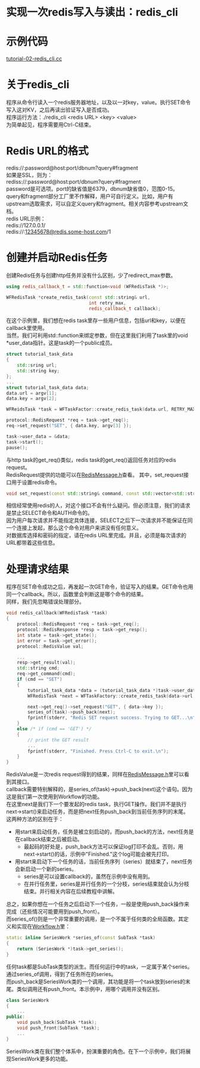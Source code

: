 # 实现一次redis写入与读出：redis_cli
# 示例代码

[tutorial-02-redis_cli.cc](../tutorial/tutorial-02-redis_cli.cc)

# 关于redis_cli

程序从命令行读入一个redis服务器地址，以及以一对key，value。执行SET命令写入这对KV，之后再读出验证写入是否成功。  
程序运行方法：./redis_cli \<redis URL\> \<key\> \<value\>  
为简单起见，程序需要用Ctrl-C结束。

# Redis URL的格式

redis://:password@host:port/dbnum?query#fragment  
如果是SSL，则为：  
rediss://:password@host:port/dbnum?query#fragment  
password是可选项。port的缺省值是6379，dbnum缺省值0，范围0-15。  
query和fragment部分工厂里不作解释，用户可自行定义。比如，用户有upstream选取需求，可以自定义query和fragment。相关内容参考upstream文档。  
redis URL示例：  
redis://127.0.0.1/  
redis://:12345678@redis.some-host.com/1

# 创建并启动Redis任务

创建Redis任务与创建http任务并没有什么区别，少了redirect_max参数。
~~~cpp
using redis_callback_t = std::function<void (WFRedisTask *)>;

WFRedisTask *create_redis_task(const std::string& url,
                               int retry_max,
                               redis_callback_t callback);
~~~
在这个示例里，我们想在redis task里存一些用户信息，包括url和key，以便在callback里使用。  
当然，我们可利用std::function来绑定参数，但在这里我们利用了task里的void *user_data指针。这是task的一个public成员。
~~~cpp
struct tutorial_task_data
{
    std::sring url;
    std::string key;
};
...
struct tutorial_task_data data;
data.url = argv[1];
data.key = argv[2];

WFReidsTask *task = WFTaskFactor::create_redis_task(data.url, RETRY_MAX, redis_callback);

protocol::RedisRequest *req = task->get_req();
req->set_request("SET", { data.key, argv[3] });

task->user_data = &data;
task->start();
pause();
~~~
与http task的get_req()类似，redis task的get_req()返回任务对应的redis request。  
RedisRequest提供的功能可以在[RedisMessage.h](../src/protocol/RedisMessage.h)查看。
其中，set_request接口用于设置redis命令。  
~~~cpp
void set_request(const std::string& command, const std::vector<std::string>& params);
~~~
相信经常使用redis的人，对这个接口不会有什么疑问。但必须注意，我们的请求是禁止SELECT命令和AUTH命令的。  
因为用户每次请求并不能指定具体连接，SELECT之后下一次请求并不能保证在同一个连接上发起，那么这个命令对用户来讲没有任何意义。  
对数据库选择和密码的指定，请在redis URL里完成。并且，必须是每次请求的URL都带着这些信息。  

# 处理请求结果

程序在SET命令成功之后，再发起一次GET命令，验证写入的结果。GET命令也用同一个callback。所以，函数里会判断这是哪个命令的结果。  
同样，我们先忽略错误处理部分。
~~~cpp
void redis_callback(WFRedisTask *task)
{
    protocol::RedisRequest *req = task->get_req();
    protocol::RedisResponse *resp = task->get_resp();
    int state = task->get_state();
    int error = task->get_error();
    protocol::RedisValue val;

    ...
    resp->get_result(val);
    std::string cmd;
    req->get_command(cmd);
    if (cmd == "SET")
    {
        tutorial_task_data *data = (tutorial_task_data *)task->user_data;
        WFRedisTask *next = WFTaskFactory::create_redis_task(data->url, RETRY_MAX, redis_callback);

        next->get_req()->set_request("GET", { data->key });
        series_of(task)->push_back(next);
        fprintf(stderr, "Redis SET request success. Trying to GET...\n");
    }
    else /* if (cmd == 'GET') */
    {
        // print the GET result
        ...
        fprintf(stderr, "Finished. Press Ctrl-C to exit.\n");
    }
}
~~~
RedisValue是一次redis request得到的结果，同样在[RedisMessage.h](../src/protocol/RedisMessage.h)里可以看到其接口。  
callback需要特别解释的，是series_of(task)->push_back(next)这个语句。因为这是我们第一次使用到Workflow的功能。  
在这里next是我们下一个要发起的redis task，执行GET操作。我们并不是执行next->start()来启动任务，而是把next任务push_back到当前任务序列的末尾。  
这两种方法的区别在于：
  * 用start来启动任务，任务是被立刻启动的，而push_back的方法，next任务是在callback结束之后被启动。
    * 最起码的好处是，push_back方法可以保证log打印不会乱。否则，用next->start()的话，示例中"Finished."这个log可能会被先打印。
  * 用start来启动下一个任务的话，当前任务序列（series）就结束了，next任务会新启动一个新的series。
    * series是可以设置callback的，虽然在示例中没有用到。
    * 在并行任务里，series是并行任务的一个分枝，series结束就会认为分枝结束。并行相关内容在后续教程中讲解。

总之，如果你想在一个任务之后启动下一个任务，一般是使用push_back操作来完成（还些情况可能要用到push_front）。  
而series_of()则是一个非常重要的调用，是一个不属于任何类的全局函数。其定义和实现在[Workflow.h](../src/factory/Workflow.h#L140)里：
~~~cpp
static inline SeriesWork *series_of(const SubTask *task)
{
    return (SeriesWork *)task->get_series();
}
~~~
任何task都是SubTask类型的派生。而任何运行中的task，一定属于某个series。通过series_of调用，得到了任务所在的series。  
而push_back是SeriesWork类的一个调用，其功能是将一个task放到series的末尾。类似调用还有push_front。本示例中，用哪个调用并没有区别。
~~~cpp
class SeriesWork
{
    ...
public:
    void push_back(SubTask *task);
    void push_front(SubTask *task);
    ...
}
~~~
SeriesWork类在我们整个体系中，扮演重要的角色。在下一个示例中，我们将展现SeriesWork更多的功能。
